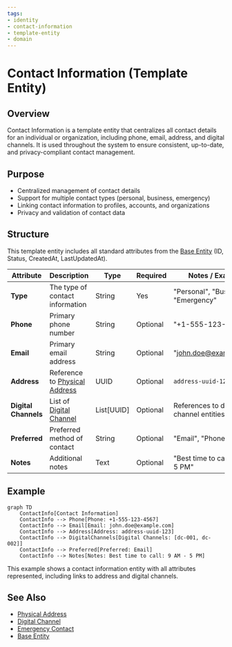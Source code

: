 ```yaml
---
tags:
- identity
- contact-information
- template-entity
- domain
---
```


# Contact Information (Template Entity)

## Overview

Contact Information is a template entity that centralizes all contact details for an individual or organization, including phone, email, address, and digital channels. It is used throughout the system to ensure consistent, up-to-date, and privacy-compliant contact management.

## Purpose

- Centralized management of contact details
- Support for multiple contact types (personal, business, emergency)
- Linking contact information to profiles, accounts, and organizations
- Privacy and validation of contact data

## Structure

This template entity includes all standard attributes from the [Base Entity](../foundation/base_entity.md) (ID, Status, CreatedAt, LastUpdatedAt).

| Attribute            | Description                                             | Type       | Required | Notes / Example                           |
|----------------------|---------------------------------------------------------|------------|----------|-------------------------------------------|
| **Type**             | The type of contact information                         | String     | Yes      | "Personal", "Business", "Emergency"        |
| **Phone**            | Primary phone number                                    | String     | Optional | "+1-555-123-4567"                         |
| **Email**            | Primary email address                                   | String     | Optional | "john.doe@example.com"                    |
| **Address**          | Reference to [Physical Address](attributes/address.md)  | UUID       | Optional | `address-uuid-123`                        |
| **Digital Channels** | List of [Digital Channel](../media/digital_channel.md)  | List[UUID] | Optional | References to digital channel entities     |
| **Preferred**        | Preferred method of contact                             | String     | Optional | "Email", "Phone", "SMS"                   |
| **Notes**            | Additional notes                                        | Text       | Optional | "Best time to call: 9 AM - 5 PM"          |

## Example

```mermaid
graph TD
    ContactInfo[Contact Information]
    ContactInfo --> Phone[Phone: +1-555-123-4567]
    ContactInfo --> Email[Email: john.doe@example.com]
    ContactInfo --> Address[Address: address-uuid-123]
    ContactInfo --> DigitalChannels[Digital Channels: [dc-001, dc-002]]
    ContactInfo --> Preferred[Preferred: Email]
    ContactInfo --> Notes[Notes: Best time to call: 9 AM - 5 PM]
```

This example shows a contact information entity with all attributes represented, including links to address and digital channels.

## See Also

- [Physical Address](attributes/address.md)
- [Digital Channel](../media/digital_channel.md)
- [Emergency Contact](../identity/attributes/emergency_contact.md)
- [Base Entity](../foundation/base_entity.md)
